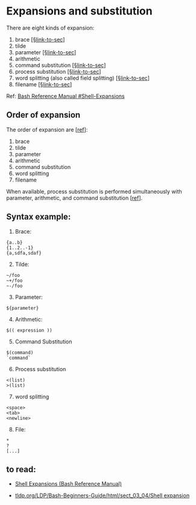 # Expansions and substitution

There are eight kinds of expansion:  

1. brace  [[§link-to-sec](./brace-expansion/README.md)]
2. tilde
3. parameter  [[§link-to-sec](./parameter-n-variable-expansion/README.md)]
4. arithmetic
5. command substitution  [[§link-to-sec](./command-substitution//README.md)]
6. process substitution [[§link-to-sec](./process-substitution/README.md)]
7. word splitting (also called field splitting) [[§link-to-sec](./word-splitting-(field-expansion)/README.md)]
8. filename [[§link-to-sec](./filename-expansion/README.md)]

Ref: [Bash Reference Manual #Shell-Expansions](https://www.gnu.org/software/bash/manual/html_node/Shell-Expansions.html) 



## Order of expansion

The order of expansion are [[ref](https://www.gnu.org/software/bash/manual/html_node/Shell-Expansions.html)]:

1. brace
2. tilde
3. parameter
4. arithmetic
5. command substitution 
6. word splitting 
7. filename 

When available, process substitution is performed simultaneously with parameter, arithmetic, and  command substitution [[ref](https://www.gnu.org/software/bash/manual/html_node/Process-Substitution.html)].



## Syntax example:

1. Brace: 

```
{a..b}
{1..2..-1}
{a,sdfa,sdaf}
```

2. Tilde:

```
~/foo
~+/foo
~-/foo
```

3. Parameter:

```
${parameter}
```

4. Arithmetic:

```
$(( expression ))
```

5. Command Substitution

```
$(command)
`command`
```

6. Process substitution

```
<(list)
>(list)   
```

7. word splitting

```
<space>
<tab>
<newline>
```

8. File:

```
*
?
[...]
```

## to read: 

- [Shell Expansions (Bash Reference Manual)](https://www.gnu.org/software/bash/manual/html_node/Shell-Expansions.html)

-  [tldp.org/LDP/Bash-Beginners-Guide/html/sect_03_04/Shell expansion](https://tldp.org/LDP/Bash-Beginners-Guide/html/sect_03_04.html) 